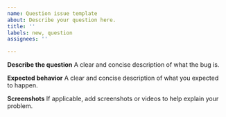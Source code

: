 ```yaml
---
name: Question issue template
about: Describe your question here.
title: ''
labels: new, question
assignees: ''

---
```


**Describe the question**
A clear and concise description of what the bug is.

**Expected behavior**
A clear and concise description of what you expected to happen.

**Screenshots**
If applicable, add screenshots or videos to help explain your problem.
